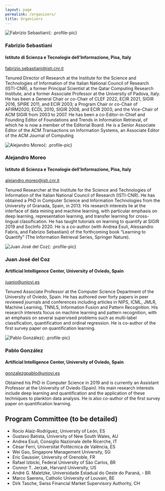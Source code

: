 ```yaml
---
layout: page
permalink: /organizers/
title: Organizers
---
```

<section markdown="1" class="organizers">

![Fabrizio Sebastiani](https://scholar.googleusercontent.com/citations?view_op=view_photo&user=WZBcZV4AAAAJ&citpid=33){: .profile-pic}
### Fabrizio Sebastiani
#### Istituto di Scienza e Tecnologie dell’Informazione, Pisa, Italy
[fabrizio.sebastiani@isti.cnr.it](mailto:fabrizio.sebastiani@isti.cnr.it)

<p class="textblock" markdown="1">

Tenured Director of Research at the Institute for the
Science and Technologies of Information of the Italian National Council of Research (ISTI-CNR), a former Principal Scientist at the Qatar Computing Research Institute, and a former Associate Professor at the University of Padova,
Italy. He has been a General Chair or co-Chair of CLEF 2022, ECIR 2021, SIGIR 2016, SPIRE 2011, and ECIR 2003; a Program Chair or co-Chair of AFIRM2020, ECDL 2010, SIGIR 2008, and ECIR 2003; and the Vice-Chair of ACM SIGIR from 2003 to 2007. He has been a co-Editor-in-Chief and Founding Editor of
Foundations and Trends in Information Retrieval, of which he is now a member of the Editorial Board. He is a Senior Associate Editor of the ACM Transactions on Information Systems, an Associate Editor of the ACM Journal of Computing
</p>

</section>
<section markdown="1">

![Alejandro Moreo](https://scholar.googleusercontent.com/citations?view_op=view_photo&user=4RIy5E4AAAAJ&citpid=7){: .profile-pic}
### Alejandro Moreo
#### Istituto di Scienza e Tecnologie dell’Informazione, Pisa, Italy
[alejandro.moreo@isti.cnr.it](mailto:alejandro.moreo@isti.cnr.it)

<p class="textblock" markdown="1">
Tenured Researcher at the Institute for the Science and Technologies of Information of the Italian National Council of Research (ISTI-CNR). He has obtained a PhD in Computer Science and Information Technologies from the University of Granada, Spain, in 2013. His research interests lie at the interface of data mining and machine learning, with particular emphasis on deep learning, representation learning, and transfer learning for cross-lingual classification. He has taught tutorials on learning to quantify at SIGIR 2019 and SocInfo 2020. He is a co-author (with Andrea Esuli, Alessandro Fabris, and Fabrizio Sebastiani) of the forthcoming book “Learning to Quantify” (The Information Retrieval Series, Springer Nature).</p>

</section>




<section markdown="1"  class="organizers">

![Juan José del Coz](https://www.aic.uniovi.es/juanjo/wp-content/uploads/sites/9/2020/02/fotoperfil-2.jpg){: .profile-pic}
### Juan José del Coz
#### Artificial Intelligence Center, University of Oviedo, Spain
[juanjo@uniovi.es](mailto:juanjo@uniovi.es)

<p class="textblock" markdown="1">

Tenured Associate Professor at the Computer Science Department of the University of Oviedo, Spain. He has authored over forty papers in peer reviewed journals and conferences including articles in NIPS, ICML, JMLR, Machine Learning, TNNLS, Information Fusion and Pattern Recognition. His research interests focus on machine learning and pattern recognition, with an emphasis on several supervised problems such as multi-label classification, quantification and ordinal regression. He is co-author of the first survey
paper on quantification learning.
</p>

</section>





<section markdown="1">

![Pablo González](https://scholar.googleusercontent.com/citations?view_op=view_photo&user=09PnhhoAAAAJ&citpid=1){: .profile-pic}
### Pablo González
#### Artificial Intelligence Center, University of Oviedo, Spain
[gonzalezgpablo@uniovi.es](mailto:gonzalezgpablo@uniovi.es)

<p class="textblock" markdown="1">

Obtained his PhD in Computer Science in 2019 and is currently
an Assistant Professor at the University of Oviedo (Spain). His main research interests include deep learning and quantification and the application of these techniques to plankton data analysis. He is also co-author of the first survey paper on quantification learning.
</p>

</section>

<section markdown="1" class="organizers">







# Program Committee (to be detailed)
- Rocı́o Alaı́z-Rodrı́guez, University of León, ES
- Gustavo Batista, University of New South Wales, AU
- Andrea Esuli, Consiglio Nazionale delle Ricerche, IT
- Cèsar Ferri, Universitat Politècnica de València, ES
- Wei Gao, Singapore Management University, SG
- Eric Gaussier, University of Grenoble, FR
- Rafael Izbicki, Federal University of São Carlos, BR
- Connor T. Jerzak, Harvard University, US
- André G. Maletzke, Universidade Estadual do Oeste do Paraná, - BR
- Marco Saerens, Catholic University of Louvain, BE
- Dirk Tasche, Swiss Financial Market Supervisory Authority, CH
